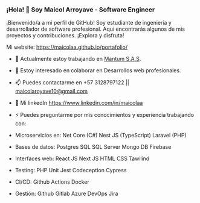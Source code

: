 ### ¡Hola! 👋 Soy Maicol Arroyave - Software Engineer  

¡Bienvenido/a a mi perfil de GitHub! Soy estudiante de ingeniería y desarrollador de software profesional. Aquí encontrarás algunos de mis proyectos y contribuciones. ¡Explora y disfruta!

Mi website: https://maicolaa.github.io/portafolio/

- 🔭 Actualmente estoy trabajando en <a href="https://mantum.com.co/">Mantum S.A.S<a>.
- 👯 Estoy interesado en colaborar en Desarrollos web profesionales.
- 📫 Puedes contactarme en +57 3128797122 || maicolaroyave10@gmail.com
- 📘 Mi linkedIn https://www.linkedin.com/in/maicolaa
  
- ⚡ Puedes preguntarme por mis conocimientos y experiencia trabajando con:
  
- Microservicios en:
  Net Core (C#)
  Nest JS (TypeScript)
  Laravel (PHP)

- Bases de datos:
  Postgres SQL
  SQL Server
  Mongo DB
  Firebase
  
- Interfaces web:
  React JS
  Next JS
  HTML
  CSS
  Tawilind
  
- Testing:
  PHP Unit
  Jest
  Codeception
  Cypress

- CI/CD:
  Github Actions
  Docker

- Gestión:
  Github
  Gitlab
  Azure DevOps
  Jira


